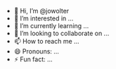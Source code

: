 - 👋 Hi, I’m @jowolter
- 👀 I’m interested in ...
- 🌱 I’m currently learning ...
- 💞️ I’m looking to collaborate on ...
- 📫 How to reach me ...
- 😄 Pronouns: ...
- ⚡ Fun fact: ...

<!---
jowolter/jowolter is a ✨ special ✨ repository because its `README.md` (this file) appears on your GitHub profile.
You can click the Preview link to take a look at your changes.
--->
